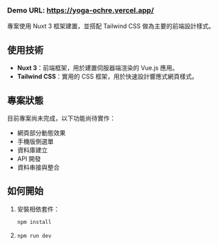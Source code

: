 
### Demo URL: https://yoga-ochre.vercel.app/
專案使用 Nuxt 3 框架建置，並搭配 Tailwind CSS 做為主要的前端設計樣式。

## 使用技術
- **Nuxt 3**：前端框架，用於建置伺服器端渲染的 Vue.js 應用。
- **Tailwind CSS**：實用的 CSS 框架，用於快速設計響應式網頁樣式。

## 專案狀態
目前專案尚未完成，以下功能尚待實作：
- 網頁部分動態效果
- 手機版側選單
- 資料庫建立
- API 開發
- 資料串接與整合

## 如何開始
1. 安裝相依套件：
   ```bash
   npm install
2. 
   ```bash
   npm run dev
